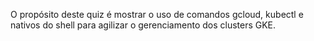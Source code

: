 O propósito deste quiz é mostrar o uso de comandos gcloud, kubectl e nativos do shell para agilizar o gerenciamento dos clusters GKE.
